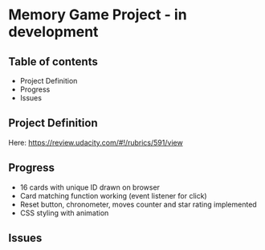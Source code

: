 # Memory Game Project - in development

## Table of contents

- Project Definition
- Progress
- Issues

## Project Definition

Here: https://review.udacity.com/#!/rubrics/591/view

## Progress

- 16 cards with unique ID drawn on browser
- Card matching function working (event listener for click)
- Reset button, chronometer, moves counter and star rating implemented
- CSS styling with animation

## Issues
